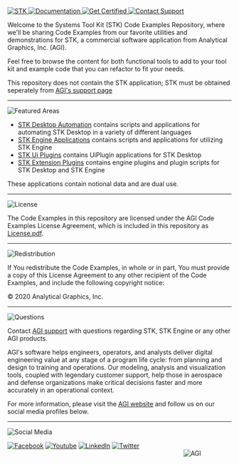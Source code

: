 <div align="left">

<p style="white-space: nowrap;">
<a href="STK">
<img src="https://user-images.githubusercontent.com/60275830/96516857-b6c9e100-121c-11eb-9483-773c013d9bd0.PNG" alt="STK">
</a>
<a href="https://help.agi.com/stkdevkit/index.htm">
<img src="https://user-images.githubusercontent.com/60275830/96516892-c6e1c080-121c-11eb-9f76-4a98bf8b9134.PNG" alt="Documentation">
</a>
<a href="http://www.agi.com/training-and-certification#cert">
<img src="https://user-images.githubusercontent.com/60275830/96516954-e4168f00-121c-11eb-96b2-719c66cae3a5.PNG" alt="Get Certified">
</a>
<a href="mailto:support@agi.com">
<img src="https://user-images.githubusercontent.com/60275830/96516988-f42e6e80-121c-11eb-8ab1-ca7ed8f110b3.PNG" alt="Contact Support">
</a>
</p>

</div>

Welcome to the Systems Tool Kit (STK) Code Examples Repository, where we'll be sharing Code Examples from our favorite utilities and demonstrations for STK, a commercial software application from Analytical Graphics, Inc. (AGI).

Feel free to browse the content for both functional tools to add to your tool kit and example code that you can refactor to fit your needs.

This repository does not contain the STK application; STK must be obtained seperately from [AGI's support page](https://support.agi.com/downloads)

----

<!--### Featured Examples Areas-->
![Featured Areas](https://user-images.githubusercontent.com/60275830/96517079-1c1dd200-121d-11eb-96d3-3f532d3711c0.PNG)

* [STK Desktop Automation](./StkAutomation) contains scripts and applications for automating STK Desktop in a variety of different languages
* [STK Engine Applications](./StkEngineApplications) contains scripts and applications for utilizing STK Engine
* [STK Ui Plugins](./StkUiPlugins) contains UiPlugin applications for STK Desktop
* [STK Extension Plugins](./StkExtensionPlugins) contains engine plugins and plugin scripts for STK Desktop and STK Engine

These applications contain notional data and are dual use.

----

<!--### License-->
![License](https://user-images.githubusercontent.com/60275830/96517099-263fd080-121d-11eb-84b0-0720d0d3c8e5.PNG)

The Code Examples in this repository are licensed under the AGI Code Examples License Agreement, which is included in this repository as [License.pdf](License.pdf).

----

<!--### Redistribution -->
![Redistribution](https://user-images.githubusercontent.com/60275830/96517116-3061cf00-121d-11eb-8a7b-22a732d64a4f.PNG)

If You redistribute the Code Examples, in whole or in part, You must provide a copy of this License Agreement to any other recipient of the Code Examples, and include the following copyright notice:

© 2020 Analytical Graphics, Inc.

----

<!--### What if I have questions about STK -->
![Questions](https://user-images.githubusercontent.com/60275830/96517136-3b1c6400-121d-11eb-8316-239dfd653c52.PNG)

Contact [AGI support](mail:support@agi.com) with questions regarding STK, STK Engine or any other AGI products.

AGI's software helps engineers, operators, and analysts deliver digital engineering value at any stage of a program life cycle: from planning and design to training and operations. Our modeling, analysis and visualization tools, coupled with legendary customer support, help those in aerospace and defense organizations make critical decisions faster and more accurately in an operational context.


For more information, please visit the [AGI website](https://www.agi.com "AGI's Homepage") and follow us on our social media profiles below.

----

![Social Media](https://user-images.githubusercontent.com/60275830/96517157-453e6280-121d-11eb-8350-0d4ea9aa48d7.PNG)

<div align="left">

[![Facebook](https://agi.widen.net/content/ittkxedjpm/jpeg/facebook.png?width=80&height=80)](https://www.facebook.com/AnalyticalGraphics)
[![Youtube](https://agi.widen.net/content/i5vb9swh4e/jpeg/Youtube.png?width=80&height=80)](https://www.youtube.com/user/AnalyticalGraphics)
[![LinkedIn](https://agi.widen.net/content/foz3n4wgkh/jpeg/linkedin.png?width=80&height=80)](https://www.linkedin.com/company/agi?trk=company_logo)
[![Twitter](https://agi.widen.net/content/xbt8vag5rw/jpeg/twitter.png?width=80&height=80)](https://twitter.com/agitweets)
                            
![AGI](https://agi.widen.net/content/9fql14lj9u/jpeg/AGILOGO_2017_Vertical_Black.png?width=80&height=80)
</div>
